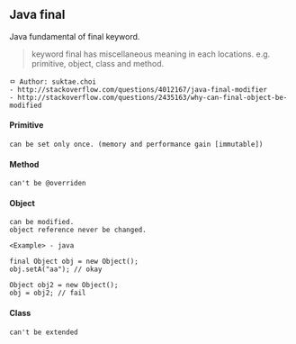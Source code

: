 ## Java final
Java fundamental of final keyword.

> keyword final has miscellaneous meaning in each locations. e.g. primitive, object, class and method.

```
ㅁ Author: suktae.choi
- http://stackoverflow.com/questions/4012167/java-final-modifier
- http://stackoverflow.com/questions/2435163/why-can-final-object-be-modified
```

#### Primitive
```
can be set only once. (memory and performance gain [immutable])
```

#### Method
```
can't be @overriden
```

#### Object
```
can be modified.
object reference never be changed.

<Example> - java

final Object obj = new Object();
obj.setA("aa"); // okay

Object obj2 = new Object();
obj = obj2; // fail
```

#### Class
```
can't be extended
```
